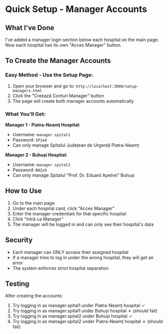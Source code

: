 # Quick Setup - Manager Accounts

## What I've Done

I've added a manager login section below each hospital on the main page. Now each hospital has its own "Acces Manager" button.

## To Create the Manager Accounts

### Easy Method - Use the Setup Page:

1. Open your browser and go to: `http://localhost:3000/setup-managers.html`
2. Click the "Creează Conturi Manager" button
3. The page will create both manager accounts automatically

### What You'll Get:

**Manager 1 - Piatra-Neamț Hospital:**
- Username: `manager.spital1`
- Password: `SP1a4`
- Can only manage Spitalul Județean de Urgență Piatra-Neamț

**Manager 2 - Buhuși Hospital:**
- Username: `manager.spital2`
- Password: `BH2x9`
- Can only manage Spitalul "Prof. Dr. Eduard Apetrei" Buhuși

## How to Use

1. Go to the main page
2. Under each hospital card, click "Acces Manager"
3. Enter the manager credentials for that specific hospital
4. Click "Intră ca Manager"
5. The manager will be logged in and can only see their hospital's data

## Security

- Each manager can ONLY access their assigned hospital
- If a manager tries to log in under the wrong hospital, they will get an error
- The system enforces strict hospital separation

## Testing

After creating the accounts:
1. Try logging in as manager.spital1 under Piatra-Neamț hospital ✓
2. Try logging in as manager.spital1 under Buhuși hospital ✗ (should fail)
3. Try logging in as manager.spital2 under Buhuși hospital ✓
4. Try logging in as manager.spital2 under Piatra-Neamț hospital ✗ (should fail)